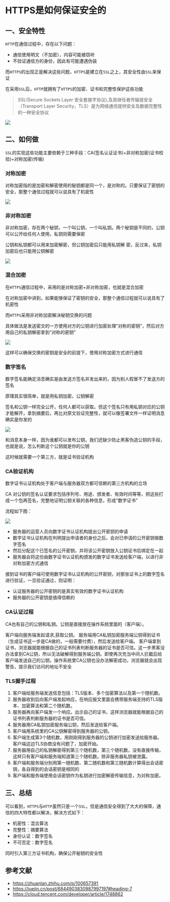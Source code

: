 # HTTPS是如何保证安全的

## 一、安全特性

`HTTP`在通信过程中，存在以下问题：

- 通信使用明文（不加密），内容可能被窃听
- 不验证通信方的身份，因此有可能遭遇伪装

而`HTTPS`的出现正是解决这些问题，`HTTPS`是建立在`SSL`之上，其安全性由`SSL`来保证

在采用`SSL`后，`HTTP`就拥有了`HTTPS`的加密、证书和完整性保护这些功能

 > SSL(Secure Sockets Layer 安全套接字协议),及其继任者传输层安全（Transport Layer Security，TLS）是为网络通信提供安全及数据完整性的一种安全协议

 ![](https://static.vue-js.com/cb559400-b2ff-11eb-85f6-6fac77c0c9b3.png)

## 二、如何做

`SSL`的实现这些功能主要依赖于三种手段：CA(签名认证证书)+非对称加密(证书校验)+对称加密(传输)

### 对称加密

对称加密指的是加密和解密使用的秘钥都是同一个，是对称的。只要保证了密钥的安全，那整个通信过程就可以说具有了机密性

 ![](https://static.vue-js.com/e3f040f0-b2ff-11eb-ab90-d9ae814b240d.png)

### 非对称加密

非对称加密，存在两个秘钥，一个叫公钥，一个叫私钥。两个秘钥是不同的，公钥可以公开给任何人使用，私钥则需要保密

公钥和私钥都可以用来加密解密，但公钥加密后只能用私钥解
密，反过来，私钥加密后也只能用公钥解密

 ![](https://static.vue-js.com/d9603e60-b2ff-11eb-ab90-d9ae814b240d.png)

### 混合加密

在`HTTPS`通信过程中，采用的是对称加密+非对称加密，也就是混合加密

在对称加密中讲到，如果能够保证了密钥的安全，那整个通信过程就可以说具有了机密性

而`HTTPS`采用非对称加密解决秘钥交换的问题

具体做法是发送密文的一方使用对方的公钥进行加密处理“对称的密钥”，然后对方用自己的私钥解密拿到“对称的密钥”

 ![](https://static.vue-js.com/f375f290-b2ff-11eb-85f6-6fac77c0c9b3.png)

这样可以确保交换的密钥是安全的前提下，使用对称加密方式进行通信

### 数字签名

数字签名能确定消息确实是由发送方签名并发出来的，因为别人假冒不了发送方的签名

原理其实很简单，就是用私钥加密，公钥解密

签名和公钥一样完全公开，任何人都可以获取。但这个签名只有用私钥对应的公钥才能解开，拿到摘要后，再比对原文验证完整性，就可以像签署文件一样证明消息确实是你发的

 ![](https://static.vue-js.com/21aa6880-b300-11eb-85f6-6fac77c0c9b3.png)

和消息本身一样，因为谁都可以发布公钥，我们还缺少防止黑客伪造公钥的手段，也就是说，怎么判断这个公钥就是你的公钥

这时候就需要一个第三方，就是证书验证机构

### CA验证机构

数字证书认证机构处于客户端与服务器双方都可信赖的第三方机构的立场

CA 对公钥的签名认证要求包括序列号、用途、颁发者、有效时间等等，把这些打成一个包再签名，完整地证明公钥关联的各种信息，形成“数字证书”

流程如下图：

 ![](https://static.vue-js.com/395648a0-b300-11eb-85f6-6fac77c0c9b3.png)

- 服务器的运营人员向数字证书认证机构提出公开密钥的申请
- 数字证书认证机构在判明提出申请者的身份之后，会对已申请的公开密钥做数字签名
- 然后分配这个已签名的公开密钥，并将该公开密钥放入公钥证书后绑定在一起
- 服务器会将这份由数字证书认证机构颁发的数字证书发送给客户端，以进行非对称加密方式通信

接到证书的客户端可使用数字证书认证机构的公开密钥，对那张证书上的数字签名进行验证，一旦验证通过，则证明：

- 认证服务器的公开密钥的是真实有效的数字证书认证机构
- 服务器的公开密钥是值得信赖的

### CA认证过程

CA也有自己的公钥和私钥。公钥是直接放在操作系统里面的（客户端）。

客户端向服务端发起请求,获取公钥。
服务端用CA私钥加密服务端公钥得到证书（生成证书这一步是CA做的，一般需要付费），然后发送给客户端。
客户端拿到证书，浏览器就能根据自己的证书列表判断服务器的证书是否可信。这一步黑客没办法拿到CA公钥，所以无法破解得到服务端公钥。即使再次充当中间人拦截后给客户端发送自己的公钥，操作系统里CA公钥也没办法解密成功，浏览器就会出现警告，提示我们访问的地址不安全

### TLS握手过程

1. 客户端给服务端发送信息包括：TLS版本、多个加密算法以及第一个随机数。
2. 服务器收到后向客户端发起响应，在响应报文里面会携带服务端支持的TLS版本、加密算法和第二个随机数。
3. 服务器再向客户端发一个响应。出示自己的证书，这样浏览器就能根据自己的证书列表判断服务器的证书是否可信。
4. 服务器用CA私钥加密服务端公钥，然后发送给客户端。
5. 客户端用系统里的CA公钥解密得到服务器的公钥。
6. 客户端生成第3个随机数，用刚刚得到服务器的公钥进行加密发送给服务器。客户端这边TLS协商没有问题了，加密开始。
7. 服务器用自己的私钥解密得到第三个随机数，第三个随机数，没有直接传输，这样只有客户端和服务端知道第三个随机数。除非服务器私钥被泄露。
8. 客户端和服务端分别用第一随机数、第二随机数和第三随机数计算得出会话密钥，各自得到的会话密钥是相同的
9. 客户端和服务端使用会话密钥作为私钥进行加密解密传输信息，为对称加密。

## 三、总结

可以看到，`HTTPS`与`HTTP`虽然只差一个`SSL`，但是通信安全得到了大大的保障，通信的四大特性都以解决，解决方式如下：

- 机密性：混合算法
- 完整性：摘要算法
- 身份认证：数字签名
- 不可否定：数字签名

同时引入第三方证书机构，确保公开秘钥的安全性

## 参考文献

- <https://zhuanlan.zhihu.com/p/100657391>
- <https://juejin.cn/post/6844903830987997197#heading-7>
- <https://cloud.tencent.com/developer/article/1748862>
